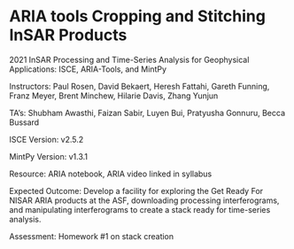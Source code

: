 # ARIA tools Cropping and Stitching InSAR Products
2021 InSAR Processing and Time-Series Analysis for Geophysical Applications: ISCE, ARIA-Tools, and MintPy

Instructors: Paul Rosen, David Bekaert, Heresh Fattahi, Gareth Funning, Franz Meyer, Brent Minchew, Hilarie Davis, Zhang Yunjun

TA’s: Shubham Awasthi, Faizan Sabir, Luyen Bui, Pratyusha Gonnuru, Becca Bussard

ISCE Version: v2.5.2

MintPy Version: v1.3.1

Resource: ARIA notebook, ARIA video linked in syllabus

Expected Outcome: Develop a facility for exploring the Get Ready For NISAR ARIA products at the ASF, downloading processing interferograms, and manipulating interferograms to create a stack ready for time-series analysis.

Assessment: Homework #1 on stack creation

